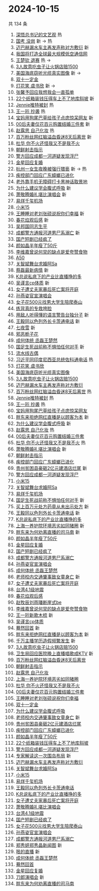 # 2024-10-15

共 134 条

<!-- BEGIN -->
<!-- 最后更新时间 Tue Oct 15 2024 02:22:13 GMT+0800 (China Standard Time) -->

1. [深悟总书记的文艺观](https://s.weibo.com//weibo?q=%23%E6%B7%B1%E6%82%9F%E6%80%BB%E4%B9%A6%E8%AE%B0%E7%9A%84%E6%96%87%E8%89%BA%E8%A7%82%23&Refer=new_time)
   热
1. [国考 没岗](https://s.weibo.com//weibo?q=%E5%9B%BD%E8%80%83%20%E6%B2%A1%E5%B2%97&t=31&band_rank=1&Refer=top)
   新 -> 热
1. [迈巴赫漏水车主再发声称对方敷衍](https://s.weibo.com//weibo?q=%23%E8%BF%88%E5%B7%B4%E8%B5%AB%E6%BC%8F%E6%B0%B4%E8%BD%A6%E4%B8%BB%E5%86%8D%E5%8F%91%E5%A3%B0%E7%A7%B0%E5%AF%B9%E6%96%B9%E6%95%B7%E8%A1%8D%23&t=31&band_rank=2&Refer=top)
   新
1. [我国将打造全球最大规模低空通信网](https://s.weibo.com//weibo?q=%23%E6%88%91%E5%9B%BD%E5%B0%86%E6%89%93%E9%80%A0%E5%85%A8%E7%90%83%E6%9C%80%E5%A4%A7%E8%A7%84%E6%A8%A1%E4%BD%8E%E7%A9%BA%E9%80%9A%E4%BF%A1%E7%BD%91%23&t=31&band_rank=3&Refer=top)
1. [王楚钦 退赛](https://s.weibo.com//weibo?q=%E7%8E%8B%E6%A5%9A%E9%92%A6%20%E9%80%80%E8%B5%9B&t=31&band_rank=4&Refer=top)
   热 ->
1. [3人故意吃虫子让火锅店赔1500](https://s.weibo.com//weibo?q=%233%E4%BA%BA%E6%95%85%E6%84%8F%E5%90%83%E8%99%AB%E5%AD%90%E8%AE%A9%E7%81%AB%E9%94%85%E5%BA%97%E8%B5%941500%23&t=31&band_rank=5&Refer=top)
1. [美国海底窃听光缆真实图像](https://s.weibo.com//weibo?q=%23%E7%BE%8E%E5%9B%BD%E6%B5%B7%E5%BA%95%E7%AA%83%E5%90%AC%E5%85%89%E7%BC%86%E7%9C%9F%E5%AE%9E%E5%9B%BE%E5%83%8F%23&t=31&band_rank=6&Refer=top)
   新 ->
1. [双十一定金](https://s.weibo.com//weibo?q=%E5%8F%8C%E5%8D%81%E4%B8%80%E5%AE%9A%E9%87%91&t=31&band_rank=7&Refer=top)
1. [灯花笑 虞书欣](https://s.weibo.com//weibo?q=%E7%81%AF%E8%8A%B1%E7%AC%91%20%E8%99%9E%E4%B9%A6%E6%AC%A3&t=31&band_rank=8&Refer=top)
   新 ->
1. [张馨予回应我想我会一直孤单](https://s.weibo.com//weibo?q=%23%E5%BC%A0%E9%A6%A8%E4%BA%88%E5%9B%9E%E5%BA%94%E6%88%91%E6%83%B3%E6%88%91%E4%BC%9A%E4%B8%80%E7%9B%B4%E5%AD%A4%E5%8D%95%23&t=31&band_rank=9&Refer=top)
1. [22个纸箱装钱压得车上不了地库斜坡](https://s.weibo.com//weibo?q=%2322%E4%B8%AA%E7%BA%B8%E7%AE%B1%E8%A3%85%E9%92%B1%E5%8E%8B%E5%BE%97%E8%BD%A6%E4%B8%8A%E4%B8%8D%E4%BA%86%E5%9C%B0%E5%BA%93%E6%96%9C%E5%9D%A1%23&t=31&band_rank=10&Refer=top)
   新
1. [Jennie推特被封](https://s.weibo.com//weibo?q=%23Jennie%E6%8E%A8%E7%89%B9%E8%A2%AB%E5%B0%81%23&t=31&band_rank=11&Refer=top)
   热
1. [王一珩 抄袭](https://s.weibo.com//weibo?q=%E7%8E%8B%E4%B8%80%E7%8F%A9%20%E6%8A%84%E8%A2%AD&t=31&band_rank=12&Refer=top)
   热
1. [宝妈用狗尾巴草给孩子点痣惊呆网友](https://s.weibo.com//weibo?q=%23%E5%AE%9D%E5%A6%88%E7%94%A8%E7%8B%97%E5%B0%BE%E5%B7%B4%E8%8D%89%E7%BB%99%E5%AD%A9%E5%AD%90%E7%82%B9%E7%97%A3%E6%83%8A%E5%91%86%E7%BD%91%E5%8F%8B%23&t=31&band_rank=13&Refer=top)
   新
1. [00后夫妻仅花百元购置结婚三件套](https://s.weibo.com//weibo?q=%2300%E5%90%8E%E5%A4%AB%E5%A6%BB%E4%BB%85%E8%8A%B1%E7%99%BE%E5%85%83%E8%B4%AD%E7%BD%AE%E7%BB%93%E5%A9%9A%E4%B8%89%E4%BB%B6%E5%A5%97%23&t=31&band_rank=14&Refer=top)
   新
1. [赵露思 自己化妆](https://s.weibo.com//weibo?q=%E8%B5%B5%E9%9C%B2%E6%80%9D%20%E8%87%AA%E5%B7%B1%E5%8C%96%E5%A6%86&t=31&band_rank=15&Refer=top)
   热
1. [百万粉丝网红脑溢血昏迷8天后离世](https://s.weibo.com//weibo?q=%23%E7%99%BE%E4%B8%87%E7%B2%89%E4%B8%9D%E7%BD%91%E7%BA%A2%E8%84%91%E6%BA%A2%E8%A1%80%E6%98%8F%E8%BF%B78%E5%A4%A9%E5%90%8E%E7%A6%BB%E4%B8%96%23&t=31&band_rank=16&Refer=top)
   新
1. [杜华 你不火还怪我又不是我不火](https://s.weibo.com//weibo?q=%E6%9D%9C%E5%8D%8E%20%E4%BD%A0%E4%B8%8D%E7%81%AB%E8%BF%98%E6%80%AA%E6%88%91%E5%8F%88%E4%B8%8D%E6%98%AF%E6%88%91%E4%B8%8D%E7%81%AB&t=31&band_rank=17&Refer=top)
1. [朝鲜射击指示](https://s.weibo.com//weibo?q=%23%E6%9C%9D%E9%B2%9C%E5%B0%84%E5%87%BB%E6%8C%87%E7%A4%BA%23&t=31&band_rank=18&Refer=top)
1. [警方回应成都一河道疑发现浮尸](https://s.weibo.com//weibo?q=%23%E8%AD%A6%E6%96%B9%E5%9B%9E%E5%BA%94%E6%88%90%E9%83%BD%E4%B8%80%E6%B2%B3%E9%81%93%E7%96%91%E5%8F%91%E7%8E%B0%E6%B5%AE%E5%B0%B8%23&t=31&band_rank=19&Refer=top)
1. [金星回应复婚](https://s.weibo.com//weibo?q=%23%E9%87%91%E6%98%9F%E5%9B%9E%E5%BA%94%E5%A4%8D%E5%A9%9A%23&t=31&band_rank=20&Refer=top)
1. [杭州一女生夜晚被强行猥亵](https://s.weibo.com//weibo?q=%23%E6%9D%AD%E5%B7%9E%E4%B8%80%E5%A5%B3%E7%94%9F%E5%A4%9C%E6%99%9A%E8%A2%AB%E5%BC%BA%E8%A1%8C%E7%8C%A5%E4%BA%B5%23&t=31&band_rank=21&Refer=top)
   新 -> 热
1. [疾控部门回应广东蟑螂已进化](https://s.weibo.com//weibo?q=%23%E7%96%BE%E6%8E%A7%E9%83%A8%E9%97%A8%E5%9B%9E%E5%BA%94%E5%B9%BF%E4%B8%9C%E8%9F%91%E8%9E%82%E5%B7%B2%E8%BF%9B%E5%8C%96%23&t=31&band_rank=22&Refer=top)
1. [老外靠手机无障碍打卡黑神话取景地](https://s.weibo.com//weibo?q=%E8%80%81%E5%A4%96%E9%9D%A0%E6%89%8B%E6%9C%BA%E6%97%A0%E9%9A%9C%E7%A2%8D%E6%89%93%E5%8D%A1%E9%BB%91%E7%A5%9E%E8%AF%9D%E5%8F%96%E6%99%AF%E5%9C%B0&t=31&band_rank=23&Refer=top)
1. [为什么建议学会腹式呼吸](https://s.weibo.com//weibo?q=%23%E4%B8%BA%E4%BB%80%E4%B9%88%E5%BB%BA%E8%AE%AE%E5%AD%A6%E4%BC%9A%E8%85%B9%E5%BC%8F%E5%91%BC%E5%90%B8%23&t=31&band_rank=24&Refer=top)
   新
1. [萧敬腾婚礼堪比演唱会](https://s.weibo.com//weibo?q=%23%E8%90%A7%E6%95%AC%E8%85%BE%E5%A9%9A%E7%A4%BC%E5%A0%AA%E6%AF%94%E6%BC%94%E5%94%B1%E4%BC%9A%23&t=31&band_rank=25&Refer=top)
   新
1. [易烊千玺机场](https://s.weibo.com//weibo?q=%E6%98%93%E7%83%8A%E5%8D%83%E7%8E%BA%E6%9C%BA%E5%9C%BA&t=31&band_rank=26&Refer=top)
1. [小米15](https://s.weibo.com//weibo?q=%E5%B0%8F%E7%B1%B315&t=31&band_rank=27&Refer=top)
1. [王睡睡对老刘张硕说祝你们幸福](https://s.weibo.com//weibo?q=%E7%8E%8B%E7%9D%A1%E7%9D%A1%E5%AF%B9%E8%80%81%E5%88%98%E5%BC%A0%E7%A1%95%E8%AF%B4%E7%A5%9D%E4%BD%A0%E4%BB%AC%E5%B9%B8%E7%A6%8F&t=31&band_rank=28&Refer=top)
   新
1. [春花焰观后感](https://s.weibo.com//weibo?q=%23%E6%98%A5%E8%8A%B1%E7%84%B0%E8%A7%82%E5%90%8E%E6%84%9F%23&t=31&band_rank=29&Refer=top)
   新
1. [吴邦国同志生平](https://s.weibo.com//weibo?q=%23%E5%90%B4%E9%82%A6%E5%9B%BD%E5%90%8C%E5%BF%97%E7%94%9F%E5%B9%B3%23&t=31&band_rank=30&Refer=top)
1. [成都警方通报河道男尸系溺亡](https://s.weibo.com//weibo?q=%23%E6%88%90%E9%83%BD%E8%AD%A6%E6%96%B9%E9%80%9A%E6%8A%A5%E6%B2%B3%E9%81%93%E7%94%B7%E5%B0%B8%E7%B3%BB%E6%BA%BA%E4%BA%A1%23&t=31&band_rank=31&Refer=top)
   新
1. [国产短剧已经疯了](https://s.weibo.com//weibo?q=%E5%9B%BD%E4%BA%A7%E7%9F%AD%E5%89%A7%E5%B7%B2%E7%BB%8F%E7%96%AF%E4%BA%86&t=31&band_rank=32&Refer=top)
1. [颜如晶半年瘦了50斤](https://s.weibo.com//weibo?q=%E9%A2%9C%E5%A6%82%E6%99%B6%E5%8D%8A%E5%B9%B4%E7%98%A6%E4%BA%8650%E6%96%A4&t=31&band_rank=33&Refer=top)
1. [李维嘉曾说何炅的缺点是爱夸赞食物](https://s.weibo.com//weibo?q=%23%E6%9D%8E%E7%BB%B4%E5%98%89%E6%9B%BE%E8%AF%B4%E4%BD%95%E7%82%85%E7%9A%84%E7%BC%BA%E7%82%B9%E6%98%AF%E7%88%B1%E5%A4%B8%E8%B5%9E%E9%A3%9F%E7%89%A9%23&t=31&band_rank=34&Refer=top)
1. [A50](https://s.weibo.com//weibo?q=A50&t=31&band_rank=35&Refer=top)
1. [关智斌舞台求婚阿Sa](https://s.weibo.com//weibo?q=%E5%85%B3%E6%99%BA%E6%96%8C%E8%88%9E%E5%8F%B0%E6%B1%82%E5%A9%9A%E9%98%BFSa&t=31&band_rank=36&Refer=top)
1. [蔡磊最新病情](https://s.weibo.com//weibo?q=%23%E8%94%A1%E7%A3%8A%E6%9C%80%E6%96%B0%E7%97%85%E6%83%85%23&t=31&band_rank=37&Refer=top)
   新
1. [K总说私底下的产业比直播挣的多](https://s.weibo.com//weibo?q=%23K%E6%80%BB%E8%AF%B4%E7%A7%81%E5%BA%95%E4%B8%8B%E7%9A%84%E4%BA%A7%E4%B8%9A%E6%AF%94%E7%9B%B4%E6%92%AD%E6%8C%A3%E7%9A%84%E5%A4%9A%23&t=31&band_rank=38&Refer=top)
1. [吴谨言cp体质](https://s.weibo.com//weibo?q=%23%E5%90%B4%E8%B0%A8%E8%A8%80cp%E4%BD%93%E8%B4%A8%23&t=31&band_rank=39&Refer=top)
   新
1. [女子遭丈夫家暴后死亡案将开庭](https://s.weibo.com//weibo?q=%23%E5%A5%B3%E5%AD%90%E9%81%AD%E4%B8%88%E5%A4%AB%E5%AE%B6%E6%9A%B4%E5%90%8E%E6%AD%BB%E4%BA%A1%E6%A1%88%E5%B0%86%E5%BC%80%E5%BA%AD%23&t=31&band_rank=40&Refer=top)
1. [孙燕姿官宣演唱会](https://s.weibo.com//weibo?q=%23%E5%AD%99%E7%87%95%E5%A7%BF%E5%AE%98%E5%AE%A3%E6%BC%94%E5%94%B1%E4%BC%9A%23&t=31&band_rank=41&Refer=top)
1. [女子花500元找男大学生陪爬泰山](https://s.weibo.com//weibo?q=%23%E5%A5%B3%E5%AD%90%E8%8A%B1500%E5%85%83%E6%89%BE%E7%94%B7%E5%A4%A7%E5%AD%A6%E7%94%9F%E9%99%AA%E7%88%AC%E6%B3%B0%E5%B1%B1%23&t=31&band_rank=42&Refer=top)
1. [练背真的专救垮脸](https://s.weibo.com//weibo?q=%E7%BB%83%E8%83%8C%E7%9C%9F%E7%9A%84%E4%B8%93%E6%95%91%E5%9E%AE%E8%84%B8&t=31&band_rank=43&Refer=top)
1. [用敌人听得懂的语言警告台独分子](https://s.weibo.com//weibo?q=%23%E7%94%A8%E6%95%8C%E4%BA%BA%E5%90%AC%E5%BE%97%E6%87%82%E7%9A%84%E8%AF%AD%E8%A8%80%E8%AD%A6%E5%91%8A%E5%8F%B0%E7%8B%AC%E5%88%86%E5%AD%90%23&t=31&band_rank=44&Refer=top)
   新
1. [王毅同以色列外长卡茨通电话](https://s.weibo.com//weibo?q=%23%E7%8E%8B%E6%AF%85%E5%90%8C%E4%BB%A5%E8%89%B2%E5%88%97%E5%A4%96%E9%95%BF%E5%8D%A1%E8%8C%A8%E9%80%9A%E7%94%B5%E8%AF%9D%23&t=31&band_rank=45&Refer=top)
   新
1. [七夜雪](https://s.weibo.com//weibo?q=%E4%B8%83%E5%A4%9C%E9%9B%AA&t=31&band_rank=46&Refer=top)
   新
1. [邪恶栀子花](https://s.weibo.com//weibo?q=%E9%82%AA%E6%81%B6%E6%A0%80%E5%AD%90%E8%8A%B1&t=31&band_rank=47&Refer=top)
1. [成何体统 丞磊王楚然](https://s.weibo.com//weibo?q=%E6%88%90%E4%BD%95%E4%BD%93%E7%BB%9F%20%E4%B8%9E%E7%A3%8A%E7%8E%8B%E6%A5%9A%E7%84%B6&t=31&band_rank=48&Refer=top)
1. [国足生死战前称不惧怕任何对手](https://s.weibo.com//weibo?q=%23%E5%9B%BD%E8%B6%B3%E7%94%9F%E6%AD%BB%E6%88%98%E5%89%8D%E7%A7%B0%E4%B8%8D%E6%83%A7%E6%80%95%E4%BB%BB%E4%BD%95%E5%AF%B9%E6%89%8B%23&t=31&band_rank=49&Refer=top)
   新
1. [流水线古偶](https://s.weibo.com//weibo?q=%E6%B5%81%E6%B0%B4%E7%BA%BF%E5%8F%A4%E5%81%B6&t=31&band_rank=50&Refer=top)
1. [习近平同印度尼西亚总统佐科通电话](https://s.weibo.com//weibo?q=%23%E4%B9%A0%E8%BF%91%E5%B9%B3%E5%90%8C%E5%8D%B0%E5%BA%A6%E5%B0%BC%E8%A5%BF%E4%BA%9A%E6%80%BB%E7%BB%9F%E4%BD%90%E7%A7%91%E9%80%9A%E7%94%B5%E8%AF%9D%23&Refer=new_time)
   热
1. [灯花笑 虞书欣](https://s.weibo.com//weibo?q=%E7%81%AF%E8%8A%B1%E7%AC%91%20%E8%99%9E%E4%B9%A6%E6%AC%A3&t=31&band_rank=2&Refer=top)
1. [美国海底窃听光缆真实图像](https://s.weibo.com//weibo?q=%23%E7%BE%8E%E5%9B%BD%E6%B5%B7%E5%BA%95%E7%AA%83%E5%90%AC%E5%85%89%E7%BC%86%E7%9C%9F%E5%AE%9E%E5%9B%BE%E5%83%8F%23&t=31&band_rank=5&Refer=top)
1. [3人故意吃虫子让火锅店赔1500](https://s.weibo.com//weibo?q=%233%E4%BA%BA%E6%95%85%E6%84%8F%E5%90%83%E8%99%AB%E5%AD%90%E8%AE%A9%E7%81%AB%E9%94%85%E5%BA%97%E8%B5%941500%23&t=31&band_rank=6&Refer=top)
1. [迈巴赫漏水车主再发声称对方敷衍](https://s.weibo.com//weibo?q=%23%E8%BF%88%E5%B7%B4%E8%B5%AB%E6%BC%8F%E6%B0%B4%E8%BD%A6%E4%B8%BB%E5%86%8D%E5%8F%91%E5%A3%B0%E7%A7%B0%E5%AF%B9%E6%96%B9%E6%95%B7%E8%A1%8D%23&t=31&band_rank=8&Refer=top)
1. [百万粉丝网红脑溢血昏迷8天后离世](https://s.weibo.com//weibo?q=%23%E7%99%BE%E4%B8%87%E7%B2%89%E4%B8%9D%E7%BD%91%E7%BA%A2%E8%84%91%E6%BA%A2%E8%A1%80%E6%98%8F%E8%BF%B78%E5%A4%A9%E5%90%8E%E7%A6%BB%E4%B8%96%23&t=31&band_rank=11&Refer=top)
   热
1. [Jennie推特被封](https://s.weibo.com//weibo?q=%23Jennie%E6%8E%A8%E7%89%B9%E8%A2%AB%E5%B0%81%23&t=31&band_rank=12&Refer=top)
   热
1. [王一珩 抄袭](https://s.weibo.com//weibo?q=%E7%8E%8B%E4%B8%80%E7%8F%A9%20%E6%8A%84%E8%A2%AD&t=31&band_rank=13&Refer=top)
   热
1. [宝妈用狗尾巴草给孩子点痣惊呆网友](https://s.weibo.com//weibo?q=%23%E5%AE%9D%E5%A6%88%E7%94%A8%E7%8B%97%E5%B0%BE%E5%B7%B4%E8%8D%89%E7%BB%99%E5%AD%A9%E5%AD%90%E7%82%B9%E7%97%A3%E6%83%8A%E5%91%86%E7%BD%91%E5%8F%8B%23&t=31&band_rank=14&Refer=top)
1. [胖东来拒绝网红直播是以顾客为本](https://s.weibo.com//weibo?q=%23%E8%83%96%E4%B8%9C%E6%9D%A5%E6%8B%92%E7%BB%9D%E7%BD%91%E7%BA%A2%E7%9B%B4%E6%92%AD%E6%98%AF%E4%BB%A5%E9%A1%BE%E5%AE%A2%E4%B8%BA%E6%9C%AC%23&t=31&band_rank=15&Refer=top)
   新
1. [为什么建议学会腹式呼吸](https://s.weibo.com//weibo?q=%23%E4%B8%BA%E4%BB%80%E4%B9%88%E5%BB%BA%E8%AE%AE%E5%AD%A6%E4%BC%9A%E8%85%B9%E5%BC%8F%E5%91%BC%E5%90%B8%23&t=31&band_rank=16&Refer=top)
   新
1. [赵露思 自己化妆](https://s.weibo.com//weibo?q=%E8%B5%B5%E9%9C%B2%E6%80%9D%20%E8%87%AA%E5%B7%B1%E5%8C%96%E5%A6%86&t=31&band_rank=17&Refer=top)
   热
1. [00后夫妻仅花百元购置结婚三件套](https://s.weibo.com//weibo?q=%2300%E5%90%8E%E5%A4%AB%E5%A6%BB%E4%BB%85%E8%8A%B1%E7%99%BE%E5%85%83%E8%B4%AD%E7%BD%AE%E7%BB%93%E5%A9%9A%E4%B8%89%E4%BB%B6%E5%A5%97%23&t=31&band_rank=18&Refer=top)
1. [杜华 你不火还怪我又不是我不火](https://s.weibo.com//weibo?q=%E6%9D%9C%E5%8D%8E%20%E4%BD%A0%E4%B8%8D%E7%81%AB%E8%BF%98%E6%80%AA%E6%88%91%E5%8F%88%E4%B8%8D%E6%98%AF%E6%88%91%E4%B8%8D%E7%81%AB&t=31&band_rank=19&Refer=top)
   热
1. [萧敬腾婚礼堪比演唱会](https://s.weibo.com//weibo?q=%23%E8%90%A7%E6%95%AC%E8%85%BE%E5%A9%9A%E7%A4%BC%E5%A0%AA%E6%AF%94%E6%BC%94%E5%94%B1%E4%BC%9A%23&t=31&band_rank=20&Refer=top)
   新
1. [朝鲜射击指示](https://s.weibo.com//weibo?q=%23%E6%9C%9D%E9%B2%9C%E5%B0%84%E5%87%BB%E6%8C%87%E7%A4%BA%23&t=31&band_rank=22&Refer=top)
1. [疾控部门回应广东蟑螂已进化](https://s.weibo.com//weibo?q=%23%E7%96%BE%E6%8E%A7%E9%83%A8%E9%97%A8%E5%9B%9E%E5%BA%94%E5%B9%BF%E4%B8%9C%E8%9F%91%E8%9E%82%E5%B7%B2%E8%BF%9B%E5%8C%96%23&t=31&band_rank=23&Refer=top)
1. [贵州贫困县豪砸2亿元建酒店烂尾](https://s.weibo.com//weibo?q=%23%E8%B4%B5%E5%B7%9E%E8%B4%AB%E5%9B%B0%E5%8E%BF%E8%B1%AA%E7%A0%B82%E4%BA%BF%E5%85%83%E5%BB%BA%E9%85%92%E5%BA%97%E7%83%82%E5%B0%BE%23&t=31&band_rank=24&Refer=top)
   新
1. [警方回应成都一河道疑发现浮尸](https://s.weibo.com//weibo?q=%23%E8%AD%A6%E6%96%B9%E5%9B%9E%E5%BA%94%E6%88%90%E9%83%BD%E4%B8%80%E6%B2%B3%E9%81%93%E7%96%91%E5%8F%91%E7%8E%B0%E6%B5%AE%E5%B0%B8%23&t=31&band_rank=25&Refer=top)
1. [小米15](https://s.weibo.com//weibo?q=%E5%B0%8F%E7%B1%B315&t=31&band_rank=26&Refer=top)
1. [关智斌舞台求婚阿Sa](https://s.weibo.com//weibo?q=%E5%85%B3%E6%99%BA%E6%96%8C%E8%88%9E%E5%8F%B0%E6%B1%82%E5%A9%9A%E9%98%BFSa&t=31&band_rank=27&Refer=top)
1. [易烊千玺机场](https://s.weibo.com//weibo?q=%E6%98%93%E7%83%8A%E5%8D%83%E7%8E%BA%E6%9C%BA%E5%9C%BA&t=31&band_rank=28&Refer=top)
1. [国足生死战前称不惧怕任何对手](https://s.weibo.com//weibo?q=%23%E5%9B%BD%E8%B6%B3%E7%94%9F%E6%AD%BB%E6%88%98%E5%89%8D%E7%A7%B0%E4%B8%8D%E6%83%A7%E6%80%95%E4%BB%BB%E4%BD%95%E5%AF%B9%E6%89%8B%23&t=31&band_rank=29&Refer=top)
   新
1. [买上百万元处方药竟从未出示处方](https://s.weibo.com//weibo?q=%23%E4%B9%B0%E4%B8%8A%E7%99%BE%E4%B8%87%E5%85%83%E5%A4%84%E6%96%B9%E8%8D%AF%E7%AB%9F%E4%BB%8E%E6%9C%AA%E5%87%BA%E7%A4%BA%E5%A4%84%E6%96%B9%23&t=31&band_rank=30&Refer=top)
   新
1. [王毅同以色列外长卡茨通电话](https://s.weibo.com//weibo?q=%23%E7%8E%8B%E6%AF%85%E5%90%8C%E4%BB%A5%E8%89%B2%E5%88%97%E5%A4%96%E9%95%BF%E5%8D%A1%E8%8C%A8%E9%80%9A%E7%94%B5%E8%AF%9D%23&t=31&band_rank=31&Refer=top)
   新
1. [K总说私底下的产业比直播挣的多](https://s.weibo.com//weibo?q=%23K%E6%80%BB%E8%AF%B4%E7%A7%81%E5%BA%95%E4%B8%8B%E7%9A%84%E4%BA%A7%E4%B8%9A%E6%AF%94%E7%9B%B4%E6%92%AD%E6%8C%A3%E7%9A%84%E5%A4%9A%23&t=31&band_rank=32&Refer=top)
1. [上海一养护院环境恶劣如同猪圈](https://s.weibo.com//weibo?q=%23%E4%B8%8A%E6%B5%B7%E4%B8%80%E5%85%BB%E6%8A%A4%E9%99%A2%E7%8E%AF%E5%A2%83%E6%81%B6%E5%8A%A3%E5%A6%82%E5%90%8C%E7%8C%AA%E5%9C%88%23&t=31&band_rank=33&Refer=top)
   新
1. [胖东来为何劝离直播的司马南](https://s.weibo.com//weibo?q=%23%E8%83%96%E4%B8%9C%E6%9D%A5%E4%B8%BA%E4%BD%95%E5%8A%9D%E7%A6%BB%E7%9B%B4%E6%92%AD%E7%9A%84%E5%8F%B8%E9%A9%AC%E5%8D%97%23&t=31&band_rank=34&Refer=top)
   新
1. [颜如晶半年瘦了50斤](https://s.weibo.com//weibo?q=%E9%A2%9C%E5%A6%82%E6%99%B6%E5%8D%8A%E5%B9%B4%E7%98%A6%E4%BA%8650%E6%96%A4&t=31&band_rank=35&Refer=top)
1. [金星回应复婚](https://s.weibo.com//weibo?q=%23%E9%87%91%E6%98%9F%E5%9B%9E%E5%BA%94%E5%A4%8D%E5%A9%9A%23&t=31&band_rank=36&Refer=top)
1. [国产短剧已经疯了](https://s.weibo.com//weibo?q=%E5%9B%BD%E4%BA%A7%E7%9F%AD%E5%89%A7%E5%B7%B2%E7%BB%8F%E7%96%AF%E4%BA%86&t=31&band_rank=37&Refer=top)
1. [成都警方通报河道男尸系溺亡](https://s.weibo.com//weibo?q=%23%E6%88%90%E9%83%BD%E8%AD%A6%E6%96%B9%E9%80%9A%E6%8A%A5%E6%B2%B3%E9%81%93%E7%94%B7%E5%B0%B8%E7%B3%BB%E6%BA%BA%E4%BA%A1%23&t=31&band_rank=38&Refer=top)
1. [孙燕姿官宣演唱会](https://s.weibo.com//weibo?q=%23%E5%AD%99%E7%87%95%E5%A7%BF%E5%AE%98%E5%AE%A3%E6%BC%94%E5%94%B1%E4%BC%9A%23&t=31&band_rank=39&Refer=top)
1. [成何体统 丞磊王楚然](https://s.weibo.com//weibo?q=%E6%88%90%E4%BD%95%E4%BD%93%E7%BB%9F%20%E4%B8%9E%E7%A3%8A%E7%8E%8B%E6%A5%9A%E7%84%B6&t=31&band_rank=40&Refer=top)
1. [老师校内交通肇事致女童身亡](https://s.weibo.com//weibo?q=%23%E8%80%81%E5%B8%88%E6%A0%A1%E5%86%85%E4%BA%A4%E9%80%9A%E8%82%87%E4%BA%8B%E8%87%B4%E5%A5%B3%E7%AB%A5%E8%BA%AB%E4%BA%A1%23&t=31&band_rank=41&Refer=top)
   新
1. [女子遭丈夫家暴后死亡案将开庭](https://s.weibo.com//weibo?q=%23%E5%A5%B3%E5%AD%90%E9%81%AD%E4%B8%88%E5%A4%AB%E5%AE%B6%E6%9A%B4%E5%90%8E%E6%AD%BB%E4%BA%A1%E6%A1%88%E5%B0%86%E5%BC%80%E5%BA%AD%23&t=31&band_rank=43&Refer=top)
1. [台湾4.1级地震](https://s.weibo.com//weibo?q=%E5%8F%B0%E6%B9%BE4.1%E7%BA%A7%E5%9C%B0%E9%9C%87&t=31&band_rank=44&Refer=top)
1. [春花焰观后感](https://s.weibo.com//weibo?q=%23%E6%98%A5%E8%8A%B1%E7%84%B0%E8%A7%82%E5%90%8E%E6%84%9F%23&t=31&band_rank=45&Refer=top)
1. [赵牧辰刘雨璠断崖式be](https://s.weibo.com//weibo?q=%23%E8%B5%B5%E7%89%A7%E8%BE%B0%E5%88%98%E9%9B%A8%E7%92%A0%E6%96%AD%E5%B4%96%E5%BC%8Fbe%23&t=31&band_rank=46&Refer=top)
1. [李维嘉曾说何炅的缺点是爱夸赞食物](https://s.weibo.com//weibo?q=%23%E6%9D%8E%E7%BB%B4%E5%98%89%E6%9B%BE%E8%AF%B4%E4%BD%95%E7%82%85%E7%9A%84%E7%BC%BA%E7%82%B9%E6%98%AF%E7%88%B1%E5%A4%B8%E8%B5%9E%E9%A3%9F%E7%89%A9%23&t=31&band_rank=47&Refer=top)
1. [王一珩新歌木梳](https://s.weibo.com//weibo?q=%E7%8E%8B%E4%B8%80%E7%8F%A9%E6%96%B0%E6%AD%8C%E6%9C%A8%E6%A2%B3&t=31&band_rank=48&Refer=top)
   新
1. [吴谨言cp体质](https://s.weibo.com//weibo?q=%23%E5%90%B4%E8%B0%A8%E8%A8%80cp%E4%BD%93%E8%B4%A8%23&t=31&band_rank=49&Refer=top)
1. [蓦然回首](https://s.weibo.com//weibo?q=%E8%93%A6%E7%84%B6%E5%9B%9E%E9%A6%96&t=31&band_rank=50&Refer=top)
   新
1. [胖东来拒绝网红直播是以顾客为本](https://s.weibo.com//weibo?q=%23%E8%83%96%E4%B8%9C%E6%9D%A5%E6%8B%92%E7%BB%9D%E7%BD%91%E7%BA%A2%E7%9B%B4%E6%92%AD%E6%98%AF%E4%BB%A5%E9%A1%BE%E5%AE%A2%E4%B8%BA%E6%9C%AC%23&t=31&band_rank=2&Refer=top)
   新
1. [千万主播学历造假频繁发生](https://s.weibo.com//weibo?q=%23%E5%8D%83%E4%B8%87%E4%B8%BB%E6%92%AD%E5%AD%A6%E5%8E%86%E9%80%A0%E5%81%87%E9%A2%91%E7%B9%81%E5%8F%91%E7%94%9F%23&t=31&band_rank=5&Refer=top)
   新
1. [3人故意吃虫子让火锅店赔1500](https://s.weibo.com//weibo?q=%233%E4%BA%BA%E6%95%85%E6%84%8F%E5%90%83%E8%99%AB%E5%AD%90%E8%AE%A9%E7%81%AB%E9%94%85%E5%BA%97%E8%B5%941500%23&t=31&band_rank=7&Refer=top)
1. [卫生局回应医院晚上直播唱歌成KTV](https://s.weibo.com//weibo?q=%23%E5%8D%AB%E7%94%9F%E5%B1%80%E5%9B%9E%E5%BA%94%E5%8C%BB%E9%99%A2%E6%99%9A%E4%B8%8A%E7%9B%B4%E6%92%AD%E5%94%B1%E6%AD%8C%E6%88%90KTV%23&t=31&band_rank=10&Refer=top)
   新
1. [百万粉丝网红脑溢血昏迷8天后离世](https://s.weibo.com//weibo?q=%23%E7%99%BE%E4%B8%87%E7%B2%89%E4%B8%9D%E7%BD%91%E7%BA%A2%E8%84%91%E6%BA%A2%E8%A1%80%E6%98%8F%E8%BF%B78%E5%A4%A9%E5%90%8E%E7%A6%BB%E4%B8%96%23&t=31&band_rank=12&Refer=top)
1. [朝鲜射击指示](https://s.weibo.com//weibo?q=%23%E6%9C%9D%E9%B2%9C%E5%B0%84%E5%87%BB%E6%8C%87%E7%A4%BA%23&t=31&band_rank=15&Refer=top)
1. [赵露思 自己化妆](https://s.weibo.com//weibo?q=%E8%B5%B5%E9%9C%B2%E6%80%9D%20%E8%87%AA%E5%B7%B1%E5%8C%96%E5%A6%86&t=31&band_rank=16&Refer=top)
1. [上海一养护院环境恶劣如同猪圈](https://s.weibo.com//weibo?q=%23%E4%B8%8A%E6%B5%B7%E4%B8%80%E5%85%BB%E6%8A%A4%E9%99%A2%E7%8E%AF%E5%A2%83%E6%81%B6%E5%8A%A3%E5%A6%82%E5%90%8C%E7%8C%AA%E5%9C%88%23&t=31&band_rank=17&Refer=top)
1. [杜华 你不火还怪我又不是我不火](https://s.weibo.com//weibo?q=%E6%9D%9C%E5%8D%8E%20%E4%BD%A0%E4%B8%8D%E7%81%AB%E8%BF%98%E6%80%AA%E6%88%91%E5%8F%88%E4%B8%8D%E6%98%AF%E6%88%91%E4%B8%8D%E7%81%AB&t=31&band_rank=18&Refer=top)
1. [00后夫妻仅花百元购置结婚三件套](https://s.weibo.com//weibo?q=%2300%E5%90%8E%E5%A4%AB%E5%A6%BB%E4%BB%85%E8%8A%B1%E7%99%BE%E5%85%83%E8%B4%AD%E7%BD%AE%E7%BB%93%E5%A9%9A%E4%B8%89%E4%BB%B6%E5%A5%97%23&t=31&band_rank=19&Refer=top)
1. [王睡睡对老刘张硕说祝你们幸福](https://s.weibo.com//weibo?q=%E7%8E%8B%E7%9D%A1%E7%9D%A1%E5%AF%B9%E8%80%81%E5%88%98%E5%BC%A0%E7%A1%95%E8%AF%B4%E7%A5%9D%E4%BD%A0%E4%BB%AC%E5%B9%B8%E7%A6%8F&t=31&band_rank=20&Refer=top)
1. [双十一定金](https://s.weibo.com//weibo?q=%E5%8F%8C%E5%8D%81%E4%B8%80%E5%AE%9A%E9%87%91&t=31&band_rank=22&Refer=top)
1. [为什么建议学会腹式呼吸](https://s.weibo.com//weibo?q=%23%E4%B8%BA%E4%BB%80%E4%B9%88%E5%BB%BA%E8%AE%AE%E5%AD%A6%E4%BC%9A%E8%85%B9%E5%BC%8F%E5%91%BC%E5%90%B8%23&t=31&band_rank=23&Refer=top)
1. [老师校内交通肇事致女童身亡](https://s.weibo.com//weibo?q=%23%E8%80%81%E5%B8%88%E6%A0%A1%E5%86%85%E4%BA%A4%E9%80%9A%E8%82%87%E4%BA%8B%E8%87%B4%E5%A5%B3%E7%AB%A5%E8%BA%AB%E4%BA%A1%23&t=31&band_rank=24&Refer=top)
   新
1. [贵州贫困县豪砸2亿元建酒店烂尾](https://s.weibo.com//weibo?q=%23%E8%B4%B5%E5%B7%9E%E8%B4%AB%E5%9B%B0%E5%8E%BF%E8%B1%AA%E7%A0%B82%E4%BA%BF%E5%85%83%E5%BB%BA%E9%85%92%E5%BA%97%E7%83%82%E5%B0%BE%23&t=31&band_rank=25&Refer=top)
1. [疾控部门回应广东蟑螂已进化](https://s.weibo.com//weibo?q=%23%E7%96%BE%E6%8E%A7%E9%83%A8%E9%97%A8%E5%9B%9E%E5%BA%94%E5%B9%BF%E4%B8%9C%E8%9F%91%E8%9E%82%E5%B7%B2%E8%BF%9B%E5%8C%96%23&t=31&band_rank=26&Refer=top)
1. [颜如晶半年瘦了50斤](https://s.weibo.com//weibo?q=%E9%A2%9C%E5%A6%82%E6%99%B6%E5%8D%8A%E5%B9%B4%E7%98%A6%E4%BA%8650%E6%96%A4&t=31&band_rank=27&Refer=top)
1. [22个纸箱装钱压得车上不了地库斜坡](https://s.weibo.com//weibo?q=%2322%E4%B8%AA%E7%BA%B8%E7%AE%B1%E8%A3%85%E9%92%B1%E5%8E%8B%E5%BE%97%E8%BD%A6%E4%B8%8A%E4%B8%8D%E4%BA%86%E5%9C%B0%E5%BA%93%E6%96%9C%E5%9D%A1%23&t=31&band_rank=28&Refer=top)
1. [警方回应成都一河道疑发现浮尸](https://s.weibo.com//weibo?q=%23%E8%AD%A6%E6%96%B9%E5%9B%9E%E5%BA%94%E6%88%90%E9%83%BD%E4%B8%80%E6%B2%B3%E9%81%93%E7%96%91%E5%8F%91%E7%8E%B0%E6%B5%AE%E5%B0%B8%23&t=31&band_rank=29&Refer=top)
1. [专家解读这一次围岛布局](https://s.weibo.com//weibo?q=%23%E4%B8%93%E5%AE%B6%E8%A7%A3%E8%AF%BB%E8%BF%99%E4%B8%80%E6%AC%A1%E5%9B%B4%E5%B2%9B%E5%B8%83%E5%B1%80%23&t=31&band_rank=30&Refer=top)
   新
1. [迈巴赫漏水车主再发声称对方敷衍](https://s.weibo.com//weibo?q=%23%E8%BF%88%E5%B7%B4%E8%B5%AB%E6%BC%8F%E6%B0%B4%E8%BD%A6%E4%B8%BB%E5%86%8D%E5%8F%91%E5%A3%B0%E7%A7%B0%E5%AF%B9%E6%96%B9%E6%95%B7%E8%A1%8D%23&t=31&band_rank=31&Refer=top)
1. [关智斌舞台求婚阿Sa](https://s.weibo.com//weibo?q=%E5%85%B3%E6%99%BA%E6%96%8C%E8%88%9E%E5%8F%B0%E6%B1%82%E5%A9%9A%E9%98%BFSa&t=31&band_rank=32&Refer=top)
1. [小米15](https://s.weibo.com//weibo?q=%E5%B0%8F%E7%B1%B315&t=31&band_rank=33&Refer=top)
1. [易烊千玺机场](https://s.weibo.com//weibo?q=%E6%98%93%E7%83%8A%E5%8D%83%E7%8E%BA%E6%9C%BA%E5%9C%BA&t=31&band_rank=34&Refer=top)
1. [王毅同以色列外长卡茨通电话](https://s.weibo.com//weibo?q=%23%E7%8E%8B%E6%AF%85%E5%90%8C%E4%BB%A5%E8%89%B2%E5%88%97%E5%A4%96%E9%95%BF%E5%8D%A1%E8%8C%A8%E9%80%9A%E7%94%B5%E8%AF%9D%23&t=31&band_rank=35&Refer=top)
1. [K总说私底下的产业比直播挣的多](https://s.weibo.com//weibo?q=%23K%E6%80%BB%E8%AF%B4%E7%A7%81%E5%BA%95%E4%B8%8B%E7%9A%84%E4%BA%A7%E4%B8%9A%E6%AF%94%E7%9B%B4%E6%92%AD%E6%8C%A3%E7%9A%84%E5%A4%9A%23&t=31&band_rank=36&Refer=top)
1. [女子遭丈夫家暴后死亡案将开庭](https://s.weibo.com//weibo?q=%23%E5%A5%B3%E5%AD%90%E9%81%AD%E4%B8%88%E5%A4%AB%E5%AE%B6%E6%9A%B4%E5%90%8E%E6%AD%BB%E4%BA%A1%E6%A1%88%E5%B0%86%E5%BC%80%E5%BA%AD%23&t=31&band_rank=37&Refer=top)
1. [萧敬腾婚礼堪比演唱会](https://s.weibo.com//weibo?q=%23%E8%90%A7%E6%95%AC%E8%85%BE%E5%A9%9A%E7%A4%BC%E5%A0%AA%E6%AF%94%E6%BC%94%E5%94%B1%E4%BC%9A%23&t=31&band_rank=38&Refer=top)
1. [台湾4.1级地震](https://s.weibo.com//weibo?q=%E5%8F%B0%E6%B9%BE4.1%E7%BA%A7%E5%9C%B0%E9%9C%87&t=31&band_rank=39&Refer=top)
1. [国产短剧已经疯了](https://s.weibo.com//weibo?q=%E5%9B%BD%E4%BA%A7%E7%9F%AD%E5%89%A7%E5%B7%B2%E7%BB%8F%E7%96%AF%E4%BA%86&t=31&band_rank=40&Refer=top)
1. [女子花500元找男大学生陪爬泰山](https://s.weibo.com//weibo?q=%23%E5%A5%B3%E5%AD%90%E8%8A%B1500%E5%85%83%E6%89%BE%E7%94%B7%E5%A4%A7%E5%AD%A6%E7%94%9F%E9%99%AA%E7%88%AC%E6%B3%B0%E5%B1%B1%23&t=31&band_rank=41&Refer=top)
1. [孙燕姿官宣演唱会](https://s.weibo.com//weibo?q=%23%E5%AD%99%E7%87%95%E5%A7%BF%E5%AE%98%E5%AE%A3%E6%BC%94%E5%94%B1%E4%BC%9A%23&t=31&band_rank=42&Refer=top)
1. [成都警方通报河道男尸系溺亡](https://s.weibo.com//weibo?q=%23%E6%88%90%E9%83%BD%E8%AD%A6%E6%96%B9%E9%80%9A%E6%8A%A5%E6%B2%B3%E9%81%93%E7%94%B7%E5%B0%B8%E7%B3%BB%E6%BA%BA%E4%BA%A1%23&t=31&band_rank=43&Refer=top)
1. [郑秀妍郑秀晶新闻图](https://s.weibo.com//weibo?q=%23%E9%83%91%E7%A7%80%E5%A6%8D%E9%83%91%E7%A7%80%E6%99%B6%E6%96%B0%E9%97%BB%E5%9B%BE%23&t=31&band_rank=44&Refer=top)
   新
1. [哏的直播](https://s.weibo.com//weibo?q=%E5%93%8F%E7%9A%84%E7%9B%B4%E6%92%AD&t=31&band_rank=45&Refer=top)
   新
1. [成何体统 丞磊王楚然](https://s.weibo.com//weibo?q=%E6%88%90%E4%BD%95%E4%BD%93%E7%BB%9F%20%E4%B8%9E%E7%A3%8A%E7%8E%8B%E6%A5%9A%E7%84%B6&t=31&band_rank=46&Refer=top)
1. [蓦然回首](https://s.weibo.com//weibo?q=%E8%93%A6%E7%84%B6%E5%9B%9E%E9%A6%96&t=31&band_rank=47&Refer=top)
1. [金星回应复婚](https://s.weibo.com//weibo?q=%23%E9%87%91%E6%98%9F%E5%9B%9E%E5%BA%94%E5%A4%8D%E5%A9%9A%23&t=31&band_rank=48&Refer=top)
1. [刀郎演唱会](https://s.weibo.com//weibo?q=%E5%88%80%E9%83%8E%E6%BC%94%E5%94%B1%E4%BC%9A&t=31&band_rank=49&Refer=top)
   新
1. [胖东来为何劝离直播的司马南](https://s.weibo.com//weibo?q=%23%E8%83%96%E4%B8%9C%E6%9D%A5%E4%B8%BA%E4%BD%95%E5%8A%9D%E7%A6%BB%E7%9B%B4%E6%92%AD%E7%9A%84%E5%8F%B8%E9%A9%AC%E5%8D%97%23&t=31&band_rank=50&Refer=top)

<!-- END -->
